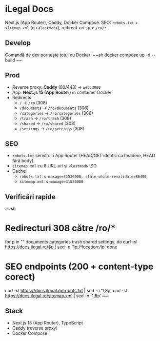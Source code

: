 # iLegal Docs

Next.js (App Router), Caddy, Docker Compose.
SEO: `robots.txt` + `sitemap.xml` (cu `<lastmod>`), redirect-uri spre `/ro/*`.

## Develop
Comandă de dev pornește totul cu Docker:
~~sh
docker compose up -d --build
~~

## Prod
- Reverse proxy: **Caddy** (80/443) → `web:3000`
- App: **Next.js 15 (App Router)** în container Docker
- Redirects:
  - `/` → `/ro` (308)
  - `/documents` → `/ro/documents` (308)
  - `/categories` → `/ro/categories` (308)
  - `/trash` → `/ro/trash` (308)
  - `/shared` → `/ro/shared` (308)
  - `/settings` → `/ro/settings` (308)

## SEO
- `robots.txt` servit din App Router (HEAD/GET identic ca headere, HEAD fără body)
- `sitemap.xml` cu 6 URL-uri și `<lastmod>` ISO
- Cache:
  - `robots.txt`: `s-maxage=31536000, stale-while-revalidate=86400`
  - `sitemap.xml`: `s-maxage=31536000`

## Verificări rapide
~~sh
# Redirecturi 308 către /ro/*
for p in "" documents categories trash shared settings; do
  curl -sI https://docs.ilegal.ro/$p | sed -n '1p;/^location:/Ip'
done

# SEO endpoints (200 + content-type corect)
curl -sI https://docs.ilegal.ro/robots.txt  | sed -n '1,8p'
curl -sI https://docs.ilegal.ro/sitemap.xml | sed -n '1,8p'
~~

## Stack
- Next.js 15 (App Router), TypeScript
- Caddy (reverse proxy)
- Docker Compose
